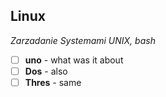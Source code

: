 ## Linux
_Zarzadanie Systemami UNIX, bash_
- [ ] **uno** - what was it about
- [ ] **Dos** - also
- [ ] **Thres** - same
